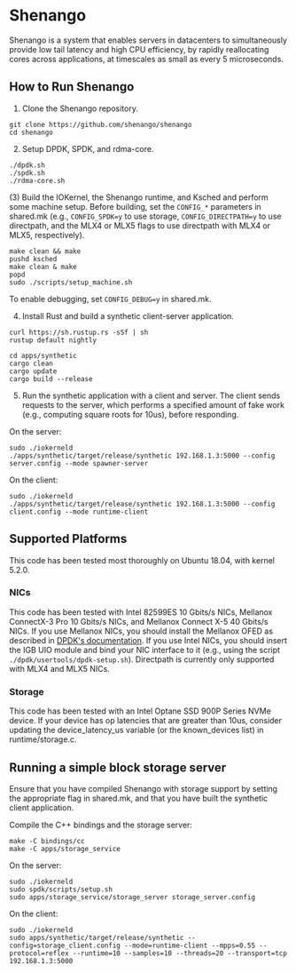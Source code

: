# Shenango

Shenango is a system that enables servers in datacenters to
simultaneously provide low tail latency and high CPU efficiency, by
rapidly reallocating cores across applications, at timescales as small
as every 5 microseconds.

## How to Run Shenango

1) Clone the Shenango repository.

```
git clone https://github.com/shenango/shenango
cd shenango
```

2) Setup DPDK, SPDK, and rdma-core.

```
./dpdk.sh
./spdk.sh
./rdma-core.sh
```

(3) Build the IOKernel, the Shenango runtime, and Ksched and perform some machine setup.
Before building, set the `CONFIG_*` parameters in shared.mk (e.g., `CONFIG_SPDK=y` to use
storage, `CONFIG_DIRECTPATH=y` to use directpath, and the MLX4 or MLX5 flags to use
directpath with MLX4 or MLX5, respectively).
```
make clean && make
pushd ksched
make clean & make
popd
sudo ./scripts/setup_machine.sh
```

To enable debugging, set `CONFIG_DEBUG=y` in shared.mk.

4) Install Rust and build a synthetic client-server application.

```
curl https://sh.rustup.rs -sSf | sh
rustup default nightly
```
```
cd apps/synthetic
cargo clean
cargo update
cargo build --release
```

5) Run the synthetic application with a client and server. The client
sends requests to the server, which performs a specified amount of
fake work (e.g., computing square roots for 10us), before responding.

On the server:
```
sudo ./iokerneld
./apps/synthetic/target/release/synthetic 192.168.1.3:5000 --config server.config --mode spawner-server
```

On the client:
```
sudo ./iokerneld
./apps/synthetic/target/release/synthetic 192.168.1.3:5000 --config client.config --mode runtime-client
```

## Supported Platforms

This code has been tested most thoroughly on Ubuntu 18.04, with kernel
5.2.0.

### NICs
This code has been tested with Intel 82599ES 10 Gbits/s NICs,
Mellanox ConnectX-3 Pro 10 Gbits/s NICs, and Mellanox Connect X-5 40 Gbits/s NICs.
If you use Mellanox NICs, you should install the Mellanox OFED as described in [DPDK's
documentation](https://doc.dpdk.org/guides/nics/mlx4.html). If you use
Intel NICs, you should insert the IGB UIO module and bind your NIC
interface to it (e.g., using the script `./dpdk/usertools/dpdk-setup.sh`). Directpath
is currently only supported with MLX4 and MLX5 NICs.

### Storage
This code has been tested with an Intel Optane SSD 900P Series NVMe device.
If your device has op latencies that are greater than 10us, consider updating the device_latency_us
variable (or the known_devices list) in runtime/storage.c.

## Running a simple block storage server
Ensure that you have compiled Shenango with storage support by setting the appropriate flag in shared.mk,
and that you have built the synthetic client application.

Compile the C++ bindings and the storage server:
```
make -C bindings/cc
make -C apps/storage_service
```

On the server:
```
sudo ./iokerneld
sudo spdk/scripts/setup.sh
sudo apps/storage_service/storage_server storage_server.config
```

On the client:
```
sudo ./iokerneld
sudo apps/synthetic/target/release/synthetic --config=storage_client.config --mode=runtime-client --mpps=0.55 --protocol=reflex --runtime=10 --samples=10 --threads=20 --transport=tcp 192.168.1.3:5000 
```
